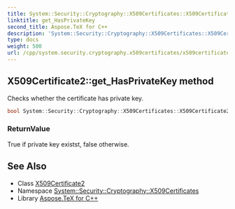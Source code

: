 ```yaml
---
title: System::Security::Cryptography::X509Certificates::X509Certificate2::get_HasPrivateKey method
linktitle: get_HasPrivateKey
second_title: Aspose.TeX for C++
description: 'System::Security::Cryptography::X509Certificates::X509Certificate2::get_HasPrivateKey method. Checks whether the certificate has private key in C++.'
type: docs
weight: 500
url: /cpp/system.security.cryptography.x509certificates/x509certificate2/get_hasprivatekey/
---
```

## X509Certificate2::get_HasPrivateKey method


Checks whether the certificate has private key.

```cpp
bool System::Security::Cryptography::X509Certificates::X509Certificate2::get_HasPrivateKey() const
```


### ReturnValue

True if private key existst, false otherwise.

## See Also

* Class [X509Certificate2](../)
* Namespace [System::Security::Cryptography::X509Certificates](../../)
* Library [Aspose.TeX for C++](../../../)
